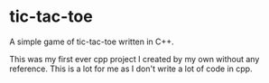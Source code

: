 # tic-tac-toe
A simple game of tic-tac-toe written in C++.

This was my first ever cpp project I created by my own without any reference. This is a lot for me as I don't write a lot of code in cpp. 
